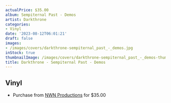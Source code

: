 ```yaml
---
actualPrice: $35.00
album: Sempiternal Past - Demos
artist: Darkthrone
categories:
- Vinyl
date: '2023-08-12T06:01:21'
draft: false
images:
- /images/covers/darkthrone-sempiternal_past_-_demos.jpg
inStock: true
thumbnailImage: /images/covers/darkthrone-sempiternal_past_-_demos-thumb.jpg
title: Darkthrone - Sempiternal Past - Demos
---
```


## Vinyl
* Purchase from [NWN Productions](http://shop.nwnprod.com/index.php?route=product/product&path=75&product_id=38190&sort=pd.name&order=ASC) for $35.00
